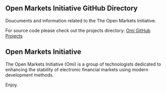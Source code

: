 ## Open Markets Initiative GitHub Directory

Doucuments and information related to the The Open Markets Initiative.

For source code please check out the projects directory: [Omi GitHub Projects](https://github.com/Open-Markets-Initiative/Directory/tree/master/Projects, "Omi GitHub Projects")

## Open Markets Initiative

The Open Markets Initiative (Omi) is a group of technologists dedicated to 
enhancing the stability of electronic financial markets using modern 
development methods.

Enjoy.
